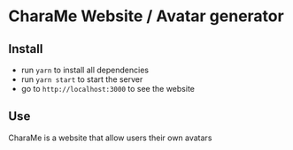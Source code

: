 # CharaMe Website / Avatar generator


## Install
- run `yarn` to install all dependencies
- run `yarn start` to start the server
- go to `http://localhost:3000` to see the website 

## Use

CharaMe is a website that allow users their own avatars

